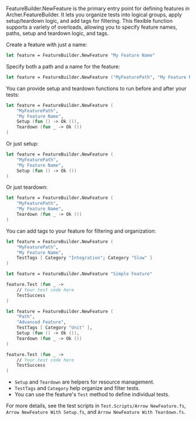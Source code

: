 <!-- (dl
(section-meta
    (title Using `FeatureBuilder.NewFeature` in Archer.Core)
)
) -->

FeatureBuilder.NewFeature is the primary entry point for defining features in Archer.FeatureBuilder. It lets you organize tests into logical groups, apply setup/teardown logic, and add tags for filtering. This flexible function supports a variety of overloads, allowing you to specify feature names, paths, setup and teardown logic, and tags.

<!-- (dl (# Basic Usage)) -->

Create a feature with just a name:

```fsharp
let feature = FeatureBuilder.NewFeature "My Feature Name"
```

<!-- (dl (# With Path and Name)) -->

Specify both a path and a name for the feature:

```fsharp
let feature = FeatureBuilder.NewFeature ("MyFeaturePath", "My Feature Name")
```

<!-- (dl (# With Setup and/or Teardown)) -->

You can provide setup and teardown functions to run before and after your tests:

```fsharp
let feature = FeatureBuilder.NewFeature (
    "MyFeaturePath",
    "My Feature Name",
    Setup (fun () -> Ok ()),
    Teardown (fun _ -> Ok ())
)
```

Or just setup:

```fsharp
let feature = FeatureBuilder.NewFeature (
    "MyFeaturePath",
    "My Feature Name",
    Setup (fun () -> Ok ())
)
```

Or just teardown:

```fsharp
let feature = FeatureBuilder.NewFeature (
    "MyFeaturePath",
    "My Feature Name",
    Teardown (fun _ -> Ok ())
)
```

<!-- (dl (# With Tags)) -->

You can add tags to your feature for filtering and organization:

```fsharp
let feature = FeatureBuilder.NewFeature (
    "MyFeaturePath",
    "My Feature Name",
    TestTags [ Category "Integration"; Category "Slow" ]
)
```

<!-- (dl (# Minimal Example)) -->

```fsharp
let feature = FeatureBuilder.NewFeature "Simple Feature"

feature.Test (fun _ ->
    // Your test code here
    TestSuccess
)
```

<!-- (dl (# Advanced Example)) -->

```fsharp
let feature = FeatureBuilder.NewFeature (
    "Path",
    "Advanced Feature",
    TestTags [ Category "Unit" ],
    Setup (fun () -> Ok ()),
    Teardown (fun _ -> Ok ())
)

feature.Test (fun _ ->
    // Your test code here
    TestSuccess
)
```

<!-- (dl (# Notes)) -->
- `Setup` and `Teardown` are helpers for resource management.
- `TestTags` and `Category` help organize and filter tests.
- You can use the feature's `Test` method to define individual tests.

For more details, see the test scripts in `Test.Scripts/Arrow NewFeature.fs`, `Arrow NewFeature With Setup.fs`, and `Arrow NewFeature With Teardown.fs`.
